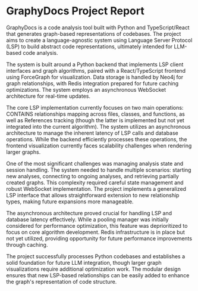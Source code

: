 # GraphyDocs Project Report

GraphyDocs is a code analysis tool built with Python and TypeScript/React that generates graph-based representations of codebases. The project aims to create a language-agnostic system using Language Server Protocol (LSP) to build abstract code representations, ultimately intended for LLM-based code analysis.

The system is built around a Python backend that implements LSP client interfaces and graph algorithms, paired with a React/TypeScript frontend using ForceGraph for visualization. Data storage is handled by Neo4j for graph relationships, with Redis integration prepared for future caching optimizations. The system employs an asynchronous WebSocket architecture for real-time updates.

The core LSP implementation currently focuses on two main operations: CONTAINS relationships mapping across files, classes, and functions, as well as References tracking (though the latter is implemented but not yet integrated into the current algorithm). The system utilizes an asynchronous architecture to manage the inherent latency of LSP calls and database operations. While the backend efficiently processes these operations, the frontend visualization currently faces scalability challenges when rendering larger graphs.

One of the most significant challenges was managing analysis state and session handling. The system needed to handle multiple scenarios: starting new analyses, connecting to ongoing analyses, and retrieving partially created graphs. This complexity required careful state management and robust WebSocket implementation. The project implements a generalized LSP interface that allows straightforward extension to new relationship types, making future expansions more manageable.

The asynchronous architecture proved crucial for handling LSP and database latency effectively. While a pooling manager was initially considered for performance optimization, this feature was deprioritized to focus on core algorithm development. Redis infrastructure is in place but not yet utilized, providing opportunity for future performance improvements through caching.

The project successfully processes Python codebases and establishes a solid foundation for future LLM integration, though larger graph visualizations require additional optimization work. The modular design ensures that new LSP-based relationships can be easily added to enhance the graph's representation of code structure.